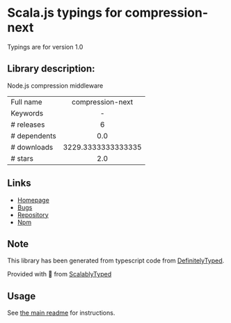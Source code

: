 
# Scala.js typings for compression-next

Typings are for version 1.0

## Library description:
Node.js compression middleware

|                    |                 |
| ------------------ | :-------------: |
| Full name          | compression-next |
| Keywords           | - |
| # releases         | 6 |
| # dependents       | 0.0 |
| # downloads        | 3229.3333333333335 |
| # stars            | 2.0 |

## Links
- [Homepage](https://github.com/Econify/compression-next#readme)
- [Bugs](https://github.com/Econify/compression-next/issues)
- [Repository](https://github.com/Econify/compression-next)
- [Npm](https://www.npmjs.com/package/compression-next)
    


## Note
This library has been generated from typescript code from [DefinitelyTyped](https://definitelytyped.org).

Provided with :purple_heart: from [ScalablyTyped](https://github.com/oyvindberg/ScalablyTyped)

## Usage
See [the main readme](../../readme.md) for instructions.


